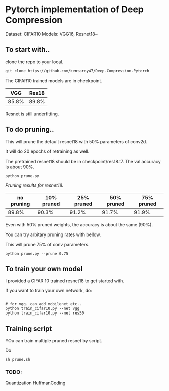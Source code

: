 # Pytorch implementation of Deep Compression
Dataset: CIFAR10
Models: VGG16, Resnet18~

## To start with..

clone the repo to your local.

```
git clone https://github.com/kentaroy47/Deep-Compression.Pytorch
```

The CIFAR10 trained models are in checkpoint.

|VGG|Res18|
|---|--- |
|85.8%|89.8%|

Resnet is still underfitting.

## To do pruning..
This will prune the default resnet18 with 50% parameters of conv2d.

It will do 20 epochs of retraining as well.

The pretrained resnet18 should be in checkpoint/res18.t7. The val accuracy is about 90%.

```
python prune.py
```

*Pruning results for resnet18.*

|no pruning|10% pruned|25% pruned|50% pruned|75% pruned|
|---|---|---|---|---|
|89.8%|90.3%|91.2%|91.7%|91.9%|



Even with 50% pruned weights, the accuracy is about the same (90%).

You can try arbitary pruning rates with bellow.

This will prune 75% of conv parameters.


```
python prune.py --prune 0.75
```

## To train your own model
I provided a CIFAR 10 trained resnet18 to get started with.

If you want to train your own network, do:

```

# for vgg. can add mobilenet etc..
python train_cifar10.py --net vgg
python train_cifar10.py --net res50

```

## Training script
YOu can train multiple pruned resnet by script.

Do

```
sh prune.sh
```

### TODO:
Quantization
HuffmanCoding
